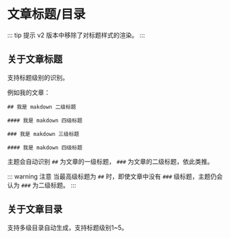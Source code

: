 # 文章标题/目录

::: tip 提示
v2 版本中移除了对标题样式的渲染。
:::

## 关于文章标题

支持标题级别的识别。

例如我的文章：

```
## 我是 makdown 二级标题

#### 我是 makdown 四级标题

### 我是 makdown 三级标题

#### 我是 makdown 四级标题
```

主题会自动识别 `##` 为文章的一级标题， `###` 为文章的二级标题，依此类推。

::: warning 注意
当最高级标题为 `##` 时，即使文章中没有 `###` 级标题，主题仍会认为 `###` 为二级标题。
:::

## 关于文章目录

支持多级目录自动生成，支持标题级别1~5。